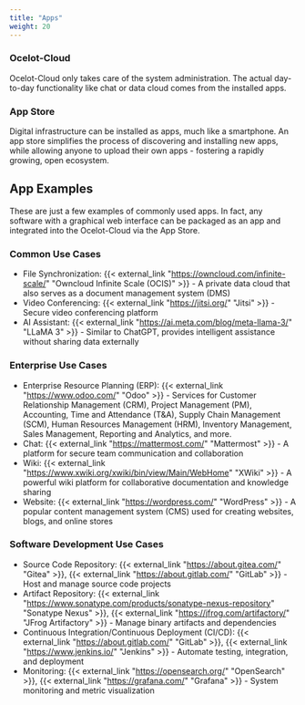 ```yaml
---
title: "Apps"
weight: 20
---
```


### Ocelot-Cloud

Ocelot-Cloud only takes care of the system administration. The actual day-to-day functionality like chat or data cloud comes from the installed apps.

### App Store

Digital infrastructure can be installed as apps, much like a smartphone. An app store simplifies the process of discovering and installing new apps, while allowing anyone to upload their own apps - fostering a rapidly growing, open ecosystem.

## App Examples

These are just a few examples of commonly used apps. In fact, any software with a graphical web interface can be packaged as an app and integrated into the Ocelot-Cloud via the App Store.

### Common Use Cases

* File Synchronization: {{< external_link "https://owncloud.com/infinite-scale/" "Owncloud Infinite Scale (OCIS)" >}} - A private data cloud that also serves as a document management system (DMS)
* Video Conferencing: {{< external_link "https://jitsi.org/" "Jitsi" >}} - Secure video conferencing platform
* AI Assistant: {{< external_link "https://ai.meta.com/blog/meta-llama-3/" "LLaMA 3" >}} - Similar to ChatGPT, provides intelligent assistance without sharing data externally

### Enterprise Use Cases

* Enterprise Resource Planning (ERP): {{< external_link "https://www.odoo.com/" "Odoo" >}} - Services for Customer Relationship Management (CRM), Project Management (PM), Accounting, Time and Attendance (T&A), Supply Chain Management (SCM), Human Resources Management (HRM), Inventory Management, Sales Management, Reporting and Analytics, and more.
* Chat: {{< external_link "https://mattermost.com/" "Mattermost" >}} - A platform for secure team communication and collaboration
* Wiki: {{< external_link "https://www.xwiki.org/xwiki/bin/view/Main/WebHome" "XWiki" >}} - A powerful wiki platform for collaborative documentation and knowledge sharing
* Website: {{< external_link "https://wordpress.com/" "WordPress" >}} - A popular content management system (CMS) used for creating websites, blogs, and online stores

### Software Development Use Cases

* Source Code Repository: {{< external_link "https://about.gitea.com/" "Gitea" >}}, {{< external_link "https://about.gitlab.com/" "GitLab" >}} - Host and manage source code projects
* Artifact Repository: {{< external_link "https://www.sonatype.com/products/sonatype-nexus-repository" "Sonatype Nexus" >}}, {{< external_link "https://jfrog.com/artifactory/" "JFrog Artifactory" >}} - Manage binary artifacts and dependencies
* Continuous Integration/Continuous Deployment (CI/CD): {{< external_link "https://about.gitlab.com/" "GitLab" >}}, {{< external_link "https://www.jenkins.io/" "Jenkins" >}} - Automate testing, integration, and deployment
* Monitoring: {{< external_link "https://opensearch.org/" "OpenSearch" >}}, {{< external_link "https://grafana.com/" "Grafana" >}} - System monitoring and metric visualization
